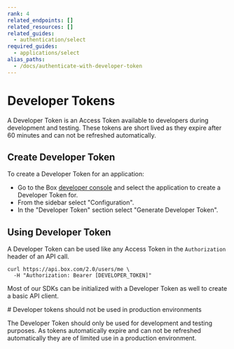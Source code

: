 ```yaml
---
rank: 4
related_endpoints: []
related_resources: []
related_guides: 
  - authentication/select
required_guides:
  - applications/select
alias_paths: 
  - /docs/authenticate-with-developer-token
---
```


# Developer Tokens

A Developer Token is an Access Token available to developers during development
and testing. These tokens are short lived as they expire after 60 minutes and
can not be refreshed automatically.

## Create Developer Token

To create a Developer Token for an application:

- Go to the Box [developer console][devconsole] and select the application to
  create a Developer Token for.
- From the sidebar select "Configuration".
- In the "Developer Token" section select "Generate Developer Token".

## Using Developer Token

A Developer Token can be used like any Access Token in the `Authorization`
header of an API call.

```curl
curl https://api.box.com/2.0/users/me \
  -H "Authorization: Bearer [DEVELOPER_TOKEN]"
```

Most of our SDKs can be initialized with a Developer Token as well to create a
basic API client.

<Samples id='x_auth' variant='init_with_dev_token' />

<Message type='danger'>
  # Developer tokens should not be used in production environments

  The Developer Token should only be used for development and testing purposes. As
  tokens automatically expire and can not be refreshed automatically they are of
  limited use in a production environment.
</Message>

[devconsole]: https://app.box.com/developers/console
